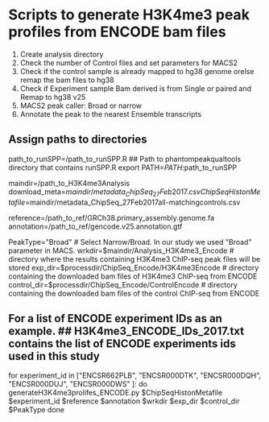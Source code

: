 # Scripts to generate H3K4me3 peak profiles from ENCODE bam files  


1. Create analysis directory
2. Check the number of Control files and set parameters for MACS2
3. Check if the control sample is already mapped to hg38 genome orelse remap the bam files to hg38
4. Check if Experiment sample Bam derived is from Single or paired and Remap to hg38 v25
5. MACS2 peak caller: Broad or narrow
6. Annotate the peak to the nearest Ensemble transcripts



## Assign paths to directories
path_to_runSPP=/path_to_runSPP.R    ## Path to phantompeakqualtools directory that contains runSPP.R 
export PATH=$PATH:$path_to_runSPP

maindir=/path_to_H3K4me3Analysis
download_meta=$maindir/metadata_ChipSeq_27Feb2017.csv
ChipSeqHistonMetafile=$maindir/metadata_ChipSeq_27Feb2017all-matchingcontrols.csv

reference=/path_to_ref/GRCh38.primary_assembly.genome.fa
annotation=/path_to_ref/gencode.v25.annotation.gtf


PeakType="Broad"                                                # Select Narrow/Broad. In our study we used "Broad" parameter in MACS. 
wrkdir=$maindir/Analysis_H3K4me3_Encode                         # directory where the results containing H3K4me3 ChIP-seq peak files will be stored 
exp_dir=$processdir/ChipSeq_Encode/H3K4me3Encode                # directory containing the downloaded bam files of H3K4me3 ChIP-seq from ENCODE
control_dir=$processdir/ChipSeq_Encode/ControlEncode            # directory containing the downloaded bam files of the control ChIP-seq from ENCODE



## For a list of ENCODE experiment IDs as an example. ## H3K4me3_ENCODE_IDs_2017.txt contains the list of ENCODE experiments ids used in this study  
for experiment_id in ["ENCSR662PLB", "ENCSR000DTK", "ENCSR000DQH", "ENCSR000DUJ", "ENCSR000DWS" ]:
do  
   generateH3K4me3prolifes_ENCODE.py $ChipSeqHistonMetafile $experiment_id $reference $annotation $wrkdir $exp_dir $control_dir $PeakType
done



